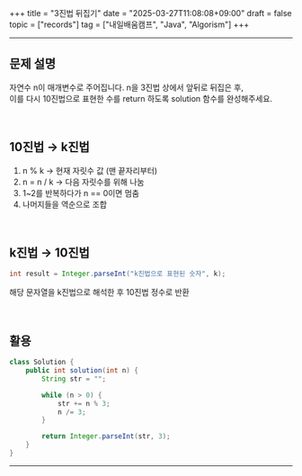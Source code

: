 +++
title = "3진법 뒤집기"
date = "2025-03-27T11:08:08+09:00"
draft = false
topic = ["records"]
tag = ["내일배움캠프", "Java", "Algorism"]
+++

---

## 문제 설명
자연수 n이 매개변수로 주어집니다. n을 3진법 상에서 앞뒤로 뒤집은 후,  
이를 다시 10진법으로 표현한 수를 return 하도록 solution 함수를 완성해주세요.  

<br>

## 10진법 → k진법
1. n % k → 현재 자릿수 값 (맨 끝자리부터)
2. n = n / k → 다음 자릿수를 위해 나눔
3. 1~2를 반복하다가 n == 0이면 멈춤
4. 나머지들을 역순으로 조합

<br>

## k진법 → 10진법
```java
int result = Integer.parseInt("k진법으로 표현된 숫자", k);
```
해당 문자열을 k진법으로 해석한 후 10진법 정수로 반환

<br>

## 활용
```java
class Solution {
    public int solution(int n) {
        String str = "";

        while (n > 0) {
            str += n % 3;
            n /= 3;
        }

        return Integer.parseInt(str, 3);
    }
}
```

---